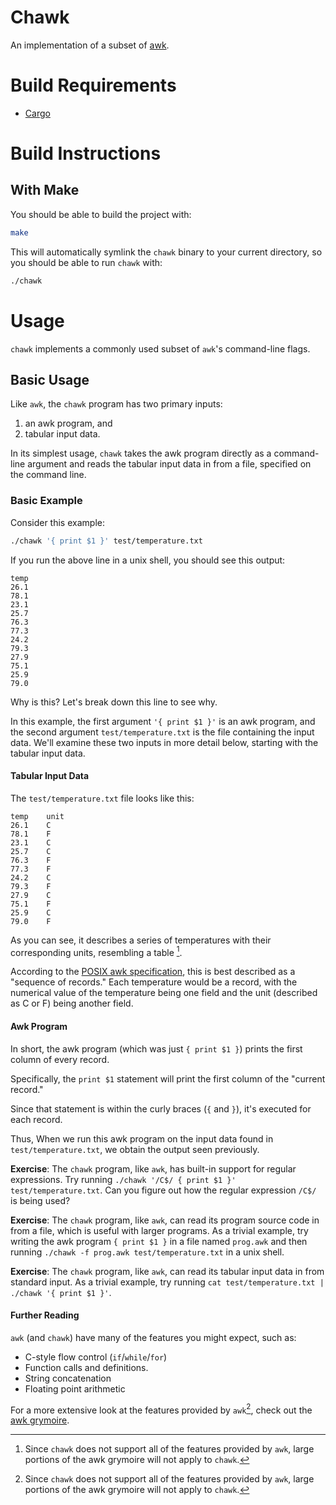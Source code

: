 # Chawk

An implementation of a subset of [awk](https://en.wikipedia.org/wiki/AWK).

# Build Requirements

- [Cargo](https://doc.rust-lang.org/cargo/getting-started/installation.html)

# Build Instructions

## With Make

You should be able to build the project with:
```bash
make
```

This will automatically symlink the `chawk` binary to your current directory,
so you should be able to run `chawk` with:
```bash
./chawk
```

# Usage

`chawk` implements a commonly used subset of `awk`'s command-line flags.

## Basic Usage

Like `awk`, the `chawk` program has two primary inputs:
1. an awk program, and
2. tabular input data.

In its simplest usage, `chawk` takes the awk program directly as a
command-line argument and reads the tabular input data in from a file,
specified on the command line.

### Basic Example

Consider this example:
```bash
./chawk '{ print $1 }' test/temperature.txt
```

If you run the above line in a unix shell, you should see this output:
```
temp
26.1
78.1
23.1
25.7
76.3
77.3
24.2
79.3
27.9
75.1
25.9
79.0
```

Why is this? Let's break down this line to see why.

In this example, the first argument `'{ print $1 }'` is an awk program, and
the second argument `test/temperature.txt` is the file containing the input
data. We'll examine these two inputs in more detail below, starting with the
tabular input data.

#### Tabular Input Data

The `test/temperature.txt` file looks like this:
```
temp	unit
26.1	C
78.1	F
23.1	C
25.7	C
76.3	F
77.3	F
24.2	C
79.3	F
27.9	C
75.1	F
25.9	C
79.0	F
```

As you can see, it describes a series of temperatures with their corresponding
units, resembling a table [^1].

According to the [POSIX awk
specification](https://pubs.opengroup.org/onlinepubs/9699919799/), this is
best described as a "sequence of records." Each temperature would be a record,
with the numerical value of the temperature being one field and the unit
(described as C or F) being another field.

#### Awk Program

In short, the awk program (which was just `{ print $1 }`) prints the first
column of every record.

Specifically, the `print $1` statement will print the first column of the
"current record."

Since that statement is within the curly braces (`{` and `}`), it's executed
for each record.

Thus, When we run this awk program on the input data found in
`test/temperature.txt`, we obtain the output seen previously.

**Exercise**: The `chawk` program, like `awk`, has built-in support for
regular expressions. Try running `./chawk '/C$/ { print $1 }'
test/temperature.txt`. Can you figure out how the regular expression `/C$/` is
being used?

**Exercise**: The `chawk` program, like `awk`, can read its program source
code in from a file, which is useful with larger programs. As a trivial
example, try writing the awk program `{ print $1 }` in a file named `prog.awk`
and then running `./chawk -f prog.awk test/temperature.txt` in a unix shell.

**Exercise**: The `chawk` program, like `awk`, can read its tabular input data
in from standard input. As a trivial example, try running `cat
test/temperature.txt | ./chawk '{ print $1 }'`.

#### Further Reading

`awk` (and `chawk`) have many of the features you might expect, such as:
- C-style flow control (`if`/`while`/`for`)
- Function calls and definitions.
- String concatenation
- Floating point arithmetic

For a more extensive look at the features provided by `awk`[^1], check out the
[awk grymoire](https://www.grymoire.com/Unix/Awk.html).

[^1]: Since `chawk` does not support all of the features provided by `awk`,
  large portions of the awk grymoire will not apply to `chawk`.
